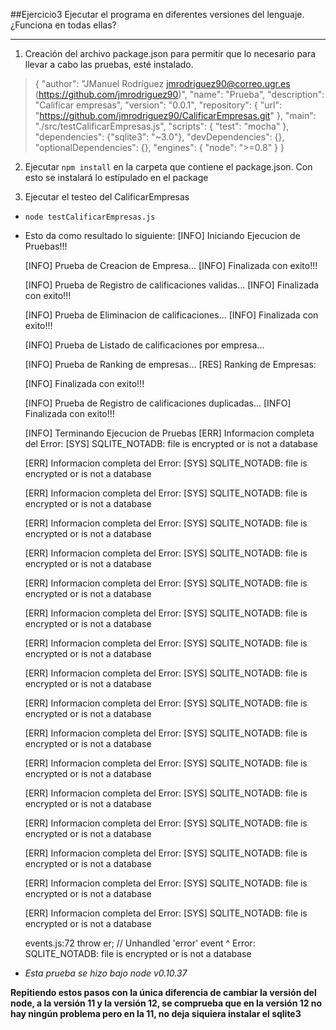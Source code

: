 ##Ejercicio3
Ejecutar el programa en diferentes versiones del lenguaje. ¿Funciona en todas ellas?
_____

1. Creación del archivo package.json  para permitir que lo necesario para llevar a cabo las pruebas, esté instalado.
>{
>  "author": "JManuel Rodríguez <jmrodriguez90@correo.ugr.es> (https://github.com/jmrodriguez90)",
>  "name": "Prueba",
>  "description": "Calificar empresas",
>  "version": "0.0.1",
>  "repository": {
>  "url": "https://github.com/jmrodriguez90/CalificarEmpresas.git"
>  },
>  "main": "./src/testCalificarEmpresas.js",
>  "scripts": {
>  "test": "mocha"
>  },
>  "dependencies": {"sqlite3": "~3.0"},
>  "devDependencies": {},
>  "optionalDependencies": {},
>  "engines": {
>  "node": ">=0.8"
>  }
>}



2. Ejecutar `npm install` en la carpeta que contiene el package.json. Con esto se instalará lo estípulado en el package

3. Ejecutar el testeo del CalificarEmpresas
 - `node testCalificarEmpresas.js`
 - Esto da como resultado lo siguiente:
	[INFO] Iniciando Ejecucion de Pruebas!!!

	[INFO] Prueba de Creacion de Empresa...
	[INFO] Finalizada con exito!!!

	[INFO] Prueba de Registro de calificaciones validas...
	[INFO] Finalizada con exito!!!

	[INFO] Prueba de Eliminacion de calificaciones...
	[INFO] Finalizada con exito!!!

	[INFO] Prueba de Listado de calificaciones por empresa...





	[INFO] Prueba de Ranking de empresas...
	[RES] Ranking de Empresas: 

	[INFO] Finalizada con exito!!!

	[INFO] Prueba de Registro de calificaciones duplicadas...
	[INFO] Finalizada con exito!!!

	[INFO] Terminando Ejecucion de Pruebas
	[ERR] Informacion completa del Error:
	   [SYS] SQLITE_NOTADB: file is encrypted or is not a database

	[ERR] Informacion completa del Error:
	   [SYS] SQLITE_NOTADB: file is encrypted or is not a database

	[ERR] Informacion completa del Error:
	   [SYS] SQLITE_NOTADB: file is encrypted or is not a database

	[ERR] Informacion completa del Error:
	   [SYS] SQLITE_NOTADB: file is encrypted or is not a database

	[ERR] Informacion completa del Error:
	   [SYS] SQLITE_NOTADB: file is encrypted or is not a database

	[ERR] Informacion completa del Error:
	   [SYS] SQLITE_NOTADB: file is encrypted or is not a database

	[ERR] Informacion completa del Error:
	   [SYS] SQLITE_NOTADB: file is encrypted or is not a database

	[ERR] Informacion completa del Error:
	   [SYS] SQLITE_NOTADB: file is encrypted or is not a database

	[ERR] Informacion completa del Error:
	   [SYS] SQLITE_NOTADB: file is encrypted or is not a database

	[ERR] Informacion completa del Error:
	   [SYS] SQLITE_NOTADB: file is encrypted or is not a database

	[ERR] Informacion completa del Error:
	   [SYS] SQLITE_NOTADB: file is encrypted or is not a database

	[ERR] Informacion completa del Error:
	   [SYS] SQLITE_NOTADB: file is encrypted or is not a database

	[ERR] Informacion completa del Error:
	   [SYS] SQLITE_NOTADB: file is encrypted or is not a database

	[ERR] Informacion completa del Error:
	   [SYS] SQLITE_NOTADB: file is encrypted or is not a database

	[ERR] Informacion completa del Error:
	   [SYS] SQLITE_NOTADB: file is encrypted or is not a database

	[ERR] Informacion completa del Error:
	   [SYS] SQLITE_NOTADB: file is encrypted or is not a database

	[ERR] Informacion completa del Error:
	   [SYS] SQLITE_NOTADB: file is encrypted or is not a database


	events.js:72
		throw er; // Unhandled 'error' event
		      ^
	Error: SQLITE_NOTADB: file is encrypted or is not a database

 - *Esta prueba se hizo bajo node v0.10.37*

**Repitiendo estos pasos con la única diferencia de cambiar la versión del node, a la versión 11 y la versión 12, se comprueba que en la versión 12 no hay ningún problema pero en la 11, no deja siquiera instalar el sqlite3**
	
